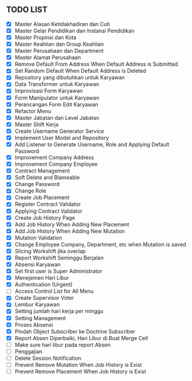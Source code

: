 ## TODO LIST

- [X] Master Alasan Ketidakhadiran dan Cuti
- [X] Master Gelar Pendidikan dan Instansi Pendidikan
- [X] Master Propinsi dan Kota
- [X] Master Keahlian dan Group Keahlian
- [X] Master Perusahaan dan Department
- [X] Master Alamat Perusahaan
- [X] Remove Default From Address When Default Address is Submitted
- [X] Set Random Default When Default Address is Deleted
- [X] Repository yang dibutuhkan untuk Karyawan
- [X] Data Transformer untuk Karyawan
- [X] Improvisasi Form Karyawan
- [X] Form Manipulator untuk Karyawan
- [X] Perancangan Form Edit Karyawan
- [X] Refactor Menu
- [X] Master Jabatan dan Level Jabatan
- [X] Master Shift Kerja
- [X] Create Username Generator Service
- [X] Implement User Model and Repository
- [X] Add Listener to Generate Username, Role and Applying Default Password
- [X] Improvement Company Address
- [X] Improvement Company Employee
- [X] Contract Management
- [X] Soft Delete and Blameable
- [X] Change Password
- [X] Change Role
- [X] Create Job Placement
- [X] Register Contract Validator
- [X] Applying Contract Validator
- [X] Create Job History Page
- [X] Add Job History When Adding New Placement
- [X] Add Job History When Adding New Mutation
- [X] Mutation Validation
- [X] Change Employee Company, Department, etc when Mutation is saved
- [X] Slicing Workshift jika overlap
- [X] Report Workshift Seminggu Berjalan
- [X] Absensi Karyawan
- [X] Set first user is Super Administrator
- [X] Menejemen Hari Libur
- [X] Authentication (Urgent)
- [ ] Access Control List for All Menu
- [X] Create Supervisor Voter
- [X] Lembur Karyawan
- [X] Setting jumlah hari kerja per minggu
- [X] Setting Management
- [X] Proses Absensi
- [X] Pindah Object Subscriber ke Doctrine Subscriber
- [X] Report Absen Diperbaiki, Hari Libur di Buat Merge Cell
- [ ] Make sure hari libur pada report Absen
- [ ] Penggajian
- [ ] Delete Session Notification
- [ ] Prevent Remove Mutation When Job History is Exist
- [ ] Prevent Remove Placement When Job History is Exist
